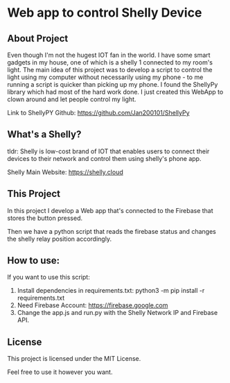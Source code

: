 # Web app to control Shelly Device

## About Project

Even though I'm not the hugest IOT fan in the world. I have some smart gadgets in my house, one of which is a shelly 1 connected to my room's light. 
The main idea of this project was to develop a script to control the light using my computer without necessarily using my phone - to me running a script is quicker than picking up my phone. I found the ShellyPy library which had most of the hard work done. I just created this WebApp to clown around and let people control my light.

Link to ShellyPY Github: https://github.com/Jan200101/ShellyPy


## What's a Shelly?

tldr:
Shelly is low-cost brand of IOT that enables users to connect their devices to their network and control them using shelly's phone app.

Shelly Main Website: https://shelly.cloud

## This Project

In this project I develop a Web app that's connected to the Firebase that stores the button pressed. 

Then we have a python script that reads the firebase status and changes the shelly relay position accordingly.


## How to use:

If you want to use this script:
 1. Install dependencies in requirements.txt: python3 -m pip install -r requirements.txt
 2. Need Firebase Account: https://firebase.google.com
 3. Change the app.js and run.py with the Shelly Network IP and Firebase API.


## License

This project is licensed under the MIT License. 

Feel free to use it however you want.
